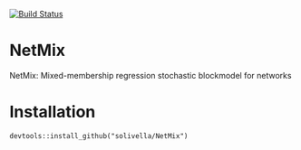 [![Build Status](https://travis-ci.com/solivella/NetMix.svg?branch=master)](https://travis-ci.com/solivella/NetMix)
# NetMix
NetMix: Mixed-membership regression stochastic blockmodel for networks

# Installation
`devtools::install_github("solivella/NetMix")`
